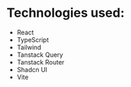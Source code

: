 # Technologies used:
- React
- TypeScript
- Tailwind
- Tanstack Query
- Tanstack Router
- Shadcn UI
- Vite
